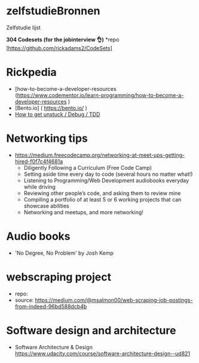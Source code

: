 # zelfstudieBronnen
Zelfstudie lijst

**304 Codesets (for the jobinterview :ok_hand:)**
*repo [https://github.com/rickadams2/CodeSets]

# Rickpedia 
 * [how-to-become-a-developer-resources (https://www.codementor.io/learn-programming/how-to-become-a-developer-resources )
 * [Bento.io] ( https://bento.io/ )
 * [How to get unstuck / Debug / TDD ](https://codewithoutrules.com/2016/12/08/how-not-to-get-stuck/)
 
 
 # Networking tips 
 * https://medium.freecodecamp.org/networking-at-meet-ups-getting-hired-f0f7c4f4681a 
   - Diligently Following a Curriculum (Free Code Camp)
   - Setting aside time every day to code (several hours no matter what!)
   - Listening to Programming/Web Development audiobooks everyday while driving
   - Reviewing other people’s code, and asking them to review mine
   - Compiling a portfolio of at least 5 or 6 working projects that can showcase abilities
   - Networking and meetups, and more networking!



# Audio books
* 'No Degree, No Problem' by Josh Kemp

# webscraping project
* repo: 
* source: https://medium.com/@msalmon00/web-scraping-job-postings-from-indeed-96bd588dcb4b 

 # Software design and architecture
 * Software Architecture & Design https://www.udacity.com/course/software-architecture-design--ud821
